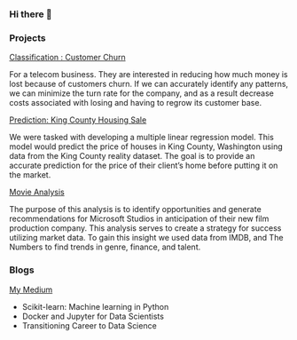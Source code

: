 ### Hi there 👋

### Projects 

[Classification : Customer Churn](https://github.com/DaveMcKinley/CustomerChurn)

For a telecom business. They are interested in reducing how much money is lost because of customers churn. If we can accurately identify any patterns, we can minimize the turn rate for the company, and as a result decrease costs associated with losing and having to regrow its customer base.

[Prediction: King County Housing Sale](https://github.com/MellissaValle/KingCountyHousingSaleModel)

We were tasked with developing a multiple linear regression model. This model would predict the price of houses in King County, Washington using data from the King County reality dataset. The goal is to provide an accurate prediction for the price of their client’s home before putting it on the market. 

[Movie Analysis](https://github.com/MellissaValle/MovieAnalysis)

The purpose of this analysis is to identify opportunities and generate recommendations for Microsoft Studios in anticipation of their new film production company. This analysis serves to create a strategy for success utilizing market data. To gain this insight we used data from IMDB, and The Numbers to find trends in genre, finance, and talent.

### Blogs
[My Medium](https://medium.com/@vallemellissa)

- Scikit-learn: Machine learning in Python
- Docker and Jupyter for Data Scientists
- Transitioning Career to Data Science

<!--
**MellissaValle/MellissaValle** is a ✨ _special_ ✨ repository because its `README.md` (this file) appears on your GitHub profile.

Here are some ideas to get you started:

- 🔭 I’m currently working on ...
- 🌱 I’m currently learning ...
- 👯 I’m looking to collaborate on ...
- 🤔 I’m looking for help with ...
- 💬 Ask me about ...
- 📫 How to reach me: ...
- 😄 Pronouns: ...
- ⚡ Fun fact: ...
-->
